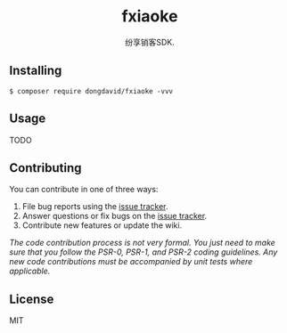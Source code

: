 <h1 align="center"> fxiaoke </h1>

<p align="center"> 纷享销客SDK.</p>


## Installing

```shell
$ composer require dongdavid/fxiaoke -vvv
```

## Usage

TODO

## Contributing

You can contribute in one of three ways:

1. File bug reports using the [issue tracker](https://github.com/dongdavid/fxiaoke/issues).
2. Answer questions or fix bugs on the [issue tracker](https://github.com/dongdavid/fxiaoke/issues).
3. Contribute new features or update the wiki.

_The code contribution process is not very formal. You just need to make sure that you follow the PSR-0, PSR-1, and PSR-2 coding guidelines. Any new code contributions must be accompanied by unit tests where applicable._

## License

MIT